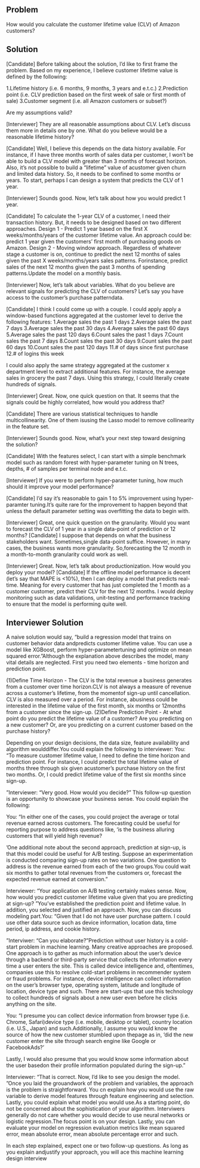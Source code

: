 Problem
----------
How would you calculate the customer lifetime value (CLV) of Amazon customers?

Solution
---------
[Candidate] ​Before talking about the solution, I’d like to first frame the problem. Based on my experience, I believe customer lifetime value is defined by the following:

1.Lifetime history (i.e. 6 months, 9 months, 3 years and e.t.c.)
2.Prediction point (i.e. CLV prediction based on the first week of sale or first month of sale)
3.Customer segment (i.e. all Amazon customers or subset?)

Are my assumptions valid?

[Interviewer] ​They are all reasonable assumptions about CLV. Let’s discuss them more in details one by one. What do you believe would be a reasonable lifetime history?

[Candidate]​ Well, I believe this depends on the data history available. For instance, if I have three months worth of sales data per customer, I won’t be able to build a CLV model with greater than 3 months of forecast horizon. Also, it’s not possible to build a “lifetime” value of acustomer given churn and limited data history. So, it needs to be confined to some months or years. To start, perhaps I can design a system that predicts the CLV of 1 year.

[Interviewer] ​Sounds good. Now, let’s talk about how you would predict 1 year.

[Candidate] ​To calculate the 1-year CLV of a customer, I need their transaction history. But, it needs to be designed based on two different approaches. 
Design 1 - Predict 1 year based on the first X weeks/months/years of the customer lifetime value. An approach could be: predict 1 year given the customers’ first month of purchasing goods on Amazon.
Design 2 - Moving window approach. Regardless of whatever stage a customer is on, continue to predict the next 12 months of sales given the past X weeks/months/years sales patterns. Forinstance, predict sales of the next 12 months given the past 3 months of spending patterns.Update the model on a monthly basis.

[Interviewer]​ Now, let’s talk about variables. What do you believe are relevant signals for predicting the CLV of customers? Let’s say you have access to the customer’s purchase patterndata.

[Candidate]​ I think I could come up with a couple. I could apply apply a window-based functions aggregated at the customer level to derive the following features:
1.Average sales the past 1 days
2.Average sales the past 7 days
3.Average sales the past 30 days
4.Average sales the past 60 days
5.Average sales the past 120 days
6.Count sales the past 1 days
7.Count sales the past 7 days
8.Count sales the past 30 days
9.Count sales the past 60 days
10.Count sales the past 120 days
11.# of days since first purchase
12.# of logins this week

I could also apply the same strategy aggregated at the customer x department level to extract additional features. For instance, the average sales in grocery the past 7 days. Using this strategy, I could literally create hundreds of signals.

[Interviewer] ​Great. Now, one quick question on that. It seems that the signals could be highly correlated, how would you address that?

[Candidate] ​There are various statistical techniques to handle multicollinearity. One of them isusing the Lasso model to remove collinearity in the feature set.

[Interviewer]​ Sounds good. Now, what’s your next step toward designing the solution?

[Candidate]​ With the features select, I can start with a simple benchmark model such as random forest with hyper-parameter tuning on N trees, depths, # of samples per terminal node and e.t.c.

[Interviewer] ​If you were to perform hyper-parameter tuning, how much should it improve your model performance?

[Candidate] ​I’d say it’s reasonable to gain 1 to 5% improvement using hyper-paramter tuning.It’s quite rare for the improvement to happen beyond that unless the default parameter setting was overfitting the data to begin with.

[Interviewer]​ Great, one quick question on the granularity. Would you want to forecast the CLV of 1 year in a single data-point of prediction or 12 months?
[Candidate]​ I suppose that depends on what the business stakeholders want. Sometimes,single data-point suffice. However, in many cases, the business wants more granularity. So,forecasting the 12 month in a month-to-month granularity could work as well.

[Interviewer] ​Great. Now, let’s talk about productionization. How would you deploy your model?
[Candidate] ​If the offline model performance is decent (let’s say that MAPE is <10%), then I can deploy a model that predicts real-time. Meaning for every customer that has just completed the 1 month as a customer customer, predict their CLV for the next 12 months. I would deploy monitoring such as data validations, unit-testing and performance tracking to ensure that the model is performing quite well.

Interviewer Solution
-------------
A naive solution would say, “build a regression model that trains on customer behavior data andpredicts customer lifetime value. You can use a model like XGBoost, perform hyper-parametertuning and optimize on mean squared error.”Although the explanation above describes the model, many vital details are neglected. First you need two elements - time horizon and prediction point.

(1)Define Time Horizon - The CLV is the total revenue a business generates from a customer ​over time horizon​.CLV is not always a measure of revenue across a customer’s lifetime, from the momentof sign-up until cancellation. CLV is also measured over a period. For instance, abusiness could be interested in the lifetime value of the first month, six months or 12months from a customer since the sign-up.
(2)Define Prediction Point - At what point do you predict the lifetime value of a customer? Are you predicting on a new customer? Or, are you predicting on a current customer based on the purchase history?

Depending on your design decisions, the data size, feature availability and algorithm woulddiffer.You could explain the following to interviewer:
You: “To measure customer lifetime value, I need to define the time horizon and prediction point. For instance, I could predict the total lifetime value of months three through six given acustomer’s purchase history on the first two months. Or, I could predict lifetime value of the first six months since sign-up.

”Interviewer: “Very good. How would you decide?”
This follow-up question is an opportunity to showcase your business sense. You could explain the following:

You: “In either one of the cases, you could project the average or total revenue earned across customers. The forecasting could be useful for reporting purpose to address questions like, ‘is the business alluring customers that will yield high revenue?

’One additional note about the second approach, prediction at sign-up, is that this model could be useful for A/B testing. Suppose an experimentation is conducted comparing sign-up rates on two variations. One question to address is the revenue earned from each of the two groups.You could wait six months to gather total revenues from the customers or, forecast the expected revenue earned at conversion.”

Interviewer: “Your application on A/B testing certainly makes sense. Now, how would you predict customer lifetime value given that you are predicting at sign-up?
”You’ve established the prediction point and lifetime value. In addition, you selected and justified an approach. Now, you can discuss modeling part.You: “Given that I do not have user purchase pattern. I could use other data source such as device information, location data, time period, ip address, and cookie history.

”Interviwer: “Can you elaborate?”Prediction without user history is a cold-start problem in machine learning. Many creative approaches are proposed. One approach is to gather as much information about the user’s device through a backend or third-party service that collects the information every time a user enters the site. This is called device intelligence and, oftentimes, companies use this to resolve cold-start problems in recommender system or fraud problems. For instance, device intelligence can collect information on the user’s browser type, operating system, latitude and longitude of location, device type and such. There are start-ups that use this technology to collect hundreds of signals about a new user even before he clicks anything on the site.

You: “I presume you can collect device information from browser type (i.e. Chrome, Safari)device type (i.e. mobile, desktop or tablet), country location (i.e. U.S., Japan) and such.Additionally, I assume you would know the source of how the new customer stumbled upon thepage as in, ‘did the new customer enter the site through search engine like Google or FacebookAds?’ 

Lastly, I would also presume that you would know some information about the user basedon their profile information populated during the sign-up.”

Interviewer: “That is correct. Now, I’d like to see you design the model.
”Once you laid the grouandwork of the problem and variables, the approach is the problem is straightforward. You cn explain how you would use the raw variable to derive model features through feature engineering and selection. Lastly, you could explain what model you would use.As a starting point, do not be concerned about the sophistication of your algorithm. Interviwers generally do not care whether you would decide to use neural networks or logistic regression.The focus point is on your design. Lastly, you can evaluate your model on regression evaluation metrics like mean squared error, mean absolute error, mean absolute percentage error and such.

In each step explained, expect one or two follow-up questions. As long as you explain andjustify your approach, you will ace this machine learning design interview

